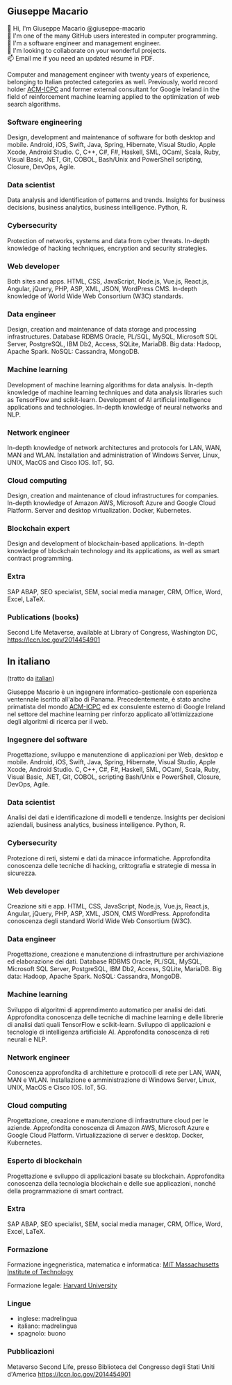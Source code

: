 ## Giuseppe Macario

👋 Hi, I'm Giuseppe Macario @giuseppe-macario \
👀 I'm one of the many GitHub users interested in computer programming. \
🌱 I'm a software engineer and management engineer. \
💞️ I'm looking to collaborate on your wonderful projects. \
📫 Email me if you need an updated résumé in PDF.

Computer and management engineer with twenty years of experience, belonging to Italian protected categories as well. Previously, world record holder [ACM-ICPC](https://icpc.global) and former external consultant for Google Ireland in the field of reinforcement machine learning applied to the optimization of web search algorithms.

### Software engineering

Design, development and maintenance of software for both desktop and mobile. Android, iOS, Swift, Java, Spring, Hibernate, Visual Studio, Apple Xcode, Android Studio. C, C++, C#, F#, Haskell, SML, OCaml, Scala, Ruby, Visual Basic, .NET, Git, COBOL, Bash/Unix and PowerShell scripting, Closure, DevOps, Agile.

### Data scientist

Data analysis and identification of patterns and trends. Insights for business decisions, business analytics, business intelligence. Python, R.

### Cybersecurity

Protection of networks, systems and data from cyber threats. In-depth knowledge of hacking techniques, encryption and security strategies.

### Web developer

Both sites and apps. HTML, CSS, JavaScript, Node.js, Vue.js, React.js, Angular, jQuery, PHP, ASP, XML, JSON, WordPress CMS. In-depth knowledge of World Wide Web Consortium (W3C) standards.

### Data engineer

Design, creation and maintenance of data storage and processing infrastructures. Database RDBMS Oracle, PL/SQL, MySQL, Microsoft SQL Server, PostgreSQL, IBM Db2, Access, SQLite, MariaDB. Big data: Hadoop, Apache Spark. NoSQL: Cassandra, MongoDB.

### Machine learning

Development of machine learning algorithms for data analysis. In-depth knowledge of machine learning techniques and data analysis libraries such as TensorFlow and scikit-learn. Development of AI artificial intelligence applications and technologies. In-depth knowledge of neural networks and NLP.

### Network engineer

In-depth knowledge of network architectures and protocols for LAN, WAN, MAN and WLAN. Installation and administration of Windows Server, Linux, UNIX, MacOS and Cisco IOS. IoT, 5G.

### Cloud computing

Design, creation and maintenance of cloud infrastructures for companies. In-depth knowledge of Amazon AWS, Microsoft Azure and Google Cloud Platform. Server and desktop virtualization. Docker, Kubernetes.

### Blockchain expert

Design and development of blockchain-based applications. In-depth knowledge of blockchain technology and its applications, as well as smart contract programming.

### Extra

SAP ABAP, SEO specialist, SEM, social media manager, CRM, Office, Word, Excel, LaTeX.

### Publications (books)

Second Life Metaverse, available at Library of Congress, Washington DC, https://lccn.loc.gov/2014454901

## In italiano

(tratto da [italian](it.md))

Giuseppe Macario è un ingegnere informatico-gestionale con esperienza ventennale iscritto all'albo di Panama. Precedentemente, è stato anche primatista del mondo [ACM-ICPC](https://icpc.global) ed ex consulente esterno di Google Ireland nel settore del machine learning per rinforzo applicato all’ottimizzazione degli algoritmi di ricerca per il web.

### Ingegnere del software

Progettazione, sviluppo e manutenzione di applicazioni per Web, desktop e mobile. Android, iOS, Swift, Java, Spring, Hibernate, Visual Studio, Apple Xcode, Android Studio. C, C++, C#, F#, Haskell, SML, OCaml, Scala, Ruby, Visual Basic, .NET, Git, COBOL, scripting Bash/Unix e PowerShell, Closure, DevOps, Agile.

### Data scientist

Analisi dei dati e identificazione di modelli e tendenze. Insights per decisioni aziendali, business analytics, business intelligence. Python, R.

### Cybersecurity

Protezione di reti, sistemi e dati da minacce informatiche. Approfondita conoscenza delle tecniche di hacking, crittografia e strategie di messa in sicurezza.

### Web developer

Creazione siti e app. HTML, CSS, JavaScript, Node.js, Vue.js, React.js, Angular, jQuery, PHP, ASP, XML, JSON, CMS WordPress. Approfondita conoscenza degli standard World Wide Web Consortium (W3C).

### Data engineer

Progettazione, creazione e manutenzione di infrastrutture per archiviazione ed elaborazione dei dati. Database RDBMS Oracle, PL/SQL, MySQL, Microsoft SQL Server, PostgreSQL, IBM Db2, Access, SQLite, MariaDB. Big data: Hadoop, Apache Spark. NoSQL: Cassandra, MongoDB.

### Machine learning

Sviluppo di algoritmi di apprendimento automatico per analisi dei dati. Approfondita conoscenza delle tecniche di machine learning e delle librerie di analisi dati quali TensorFlow e scikit-learn. Sviluppo di applicazioni e tecnologie di intelligenza artificiale AI. Approfondita conoscenza di reti neurali e NLP.

### Network engineer

Conoscenza approfondita di architetture e protocolli di rete per LAN, WAN, MAN e WLAN. Installazione e amministrazione di Windows Server, Linux, UNIX, MacOS e Cisco IOS. IoT, 5G.

### Cloud computing

Progettazione, creazione e manutenzione di infrastrutture cloud per le aziende. Approfondita conoscenza di Amazon AWS, Microsoft Azure e Google Cloud Platform. Virtualizzazione di server e desktop. Docker, Kubernetes.

### Esperto di blockchain

Progettazione e sviluppo di applicazioni basate su blockchain. Approfondita conoscenza della tecnologia blockchain e delle sue applicazioni, nonché della programmazione di smart contract.

### Extra

SAP ABAP, SEO specialist, SEM, social media manager, CRM, Office, Word, Excel, LaTeX.

### Formazione

Formazione ingegneristica, matematica e informatica: [MIT Massachusetts Institute of Technology](https://web.mit.edu)

Formazione legale: [Harvard University](https://www.harvard.edu/)

### Lingue

* inglese: madrelingua
* italiano: madrelingua
* spagnolo: buono

### Pubblicazioni

Metaverso Second Life, presso Biblioteca del Congresso degli Stati Uniti d'America https://lccn.loc.gov/2014454901
